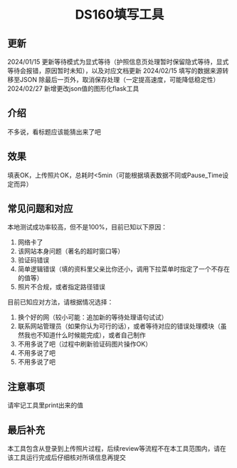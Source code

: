 <h1 align="center">DS160填写工具</h1>

## 更新
2024/01/15 更新等待模式为显式等待（护照信息页处理暂时保留隐式等待，显式等待会报错，原因暂时未知），以及对应文档更新
2024/02/15 填写的数据来源转移至JSON
           除最后一页外，取消保存处理（一定提高速度，可能降低稳定性）
2024/02/27 新增更改json值的图形化flask工具       

## 介绍

不多说，看标题应该能猜出来了吧

## 效果

填表OK，上传照片OK，总耗时<5min（可能根据填表数据不同或Pause_Time设定而异）

## 常见问题和对应

本地测试成功率较高，但不是100%，目前已知以下原因：
1. 网络卡了
2. 该网站本身问题（著名的超时窗口等）
3. 验证码错误
4. 简单逻辑错误（填的资料里父亲比你还小，调用下拉菜单时指定了一个不存在的值等）
5. 照片不合规，或者指定路径错误

目前已知应对方法，请根据情况选择：
1. 换个好的网（较小可能：追加新的等待处理语句试试）
2. 联系网站管理员（如果你认为可行的话），或者等待对应的错误处理模块（虽然我也不知道什么时候能完成），或者自己制作
3. 不用多说了吧（过程中刷新验证码图片操作OK）
4. 不用多说了吧
5. 不用多说了吧

## 注意事项

请牢记工具里print出来的值

## 最后补充

本工具包含从登录到上传照片过程，后续review等流程不在本工具范围内，请在该工具运行完成后仔细核对所填信息再提交
